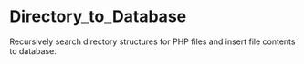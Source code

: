 # Directory_to_Database
Recursively search directory structures for PHP files and insert file contents to database.
